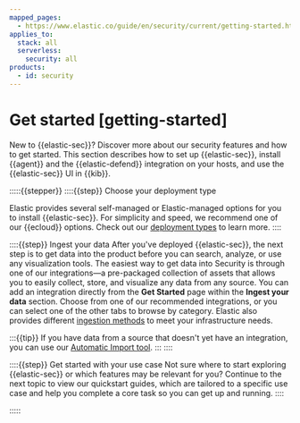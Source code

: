 ```yaml
---
mapped_pages:
  - https://www.elastic.co/guide/en/security/current/getting-started.html
applies_to:
  stack: all
  serverless:
    security: all
products:
  - id: security
---
```


# Get started [getting-started]

New to {{elastic-sec}}? Discover more about our security features and how to get started. This section describes how to set up {{elastic-sec}}, install {{agent}} and the {{elastic-defend}} integration on your hosts, and use the {{elastic-sec}} UI in {{kib}}.

:::::{{stepper}}
::::{{step}} Choose your deployment type 

Elastic provides several self-managed or Elastic-managed options for you to install {{elastic-sec}}. For simplicity and speed, we recommend one of our {{ecloud}} options. Check out our [deployment types](/deploy-manage/deploy.md#choosing-your-deployment-type) to learn more. 
::::

::::{{step}} Ingest your data 
After you've deployed {{elastic-sec}}, the next step is to get data into the product before you can search, analyze, or use any visualization tools. The easiest way to get data into Security is through one of our integrations—a pre-packaged collection of assets that allows you to easily collect, store, and visualize any data from any source. You can add an integration directly from the **Get Started** page within the **Ingest your data** section. Choose from one of our recommended integrations, or you can select one of the other tabs to browse by category. Elastic also provides different [ingestion methods](integration-docs://reference/index.md#ingestion-methods) to meet your infrastructure needs. 

:::{{tip}}
If you have data from a source that doesn't yet have an integration, you can use our [Automatic Import tool](/solutions/security/get-started/automatic-import.md). 
:::
::::

::::{{step}} Get started with your use case 
Not sure where to start exploring {{elastic-sec}} 
or which features may be relevant for you? Continue to the next topic to view our quickstart guides, which are tailored to a specific use case and help you complete a core task so you can get up and running. 
::::

:::::
